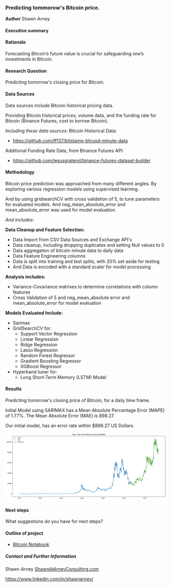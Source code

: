 ### Predicting tommorow's Bitcoin price.

**Author**
Shawn Arney

#### Executive summary

#### Rationale
Forecasting Bitcoin’s future value is crucial for safeguarding one’s investments in Bitcoin.

#### Research Question
Predicting tomorrow's closing price for Bitcoin.

#### Data Sources
Data sources include Bitcoin historical pricing data. 

Providing Bitcoin historical prices, volume data, and the funding rate for Bitcoin (Binance Futures, cost to borrow Bitcoin).  

*Including these data sources:*
Bitcoin Historical Data:
- https://github.com/ff137/bitstamp-btcusd-minute-data

Additional Funding Rate Data, from Binance Futures API:
- https://github.com/jesusgraterol/binance-futures-dataset-builder

#### Methodology
Bitcoin price prediction was approached from many different angles.  By exploring various regression models using supervised learning.  

And by using gridsearchCV with cross validation of 5, to tune parameters for evaluated models.  And neg_mean_absolute_error and mean_absolute_error was used for model evaluation.

*And includes:*

**Data Cleanup and Feature Selection:**
- Data Import from CSV Data Sources and Exchange API's
- Data cleanup, including dropping duplicates and setting Null values to 0
- Data aggregation of bitcoin minute data to daily data
- Data Feature Engineering columns 
- Data is split into training and test splits, with 20% set aside for testing
- And Data is encoded with a standard scaler for model processing

**Analysis includes:**
- Variance-Covariance matrixes to determine correlations with column features
- Cross Validation of 5 and neg_mean_absolute error and mean_absolute_error for model evaluation

**Models Evaluated Include:**
- Sarimax
- GridSearchCV for:
    - Support Vector Regression 
    - Linear Regression 
    - Ridge Regression
    - Lasso Regression 
    - Random Forest Regressor
    - Gradient Boosting Regressor
    - XGBoost Regressor
- Hyperband tuner for: 
    - Long Short-Term Memory (LSTM) Model

#### Results
Predicting tomorrow's closing price of Bitcoin, for a daily time frame.

Initial Model using SARIMAX has a Mean Absolute Percentage Error (MAPE) of 1.77%.
The Mean Absolute Error (MAE) is 898.27.

Our initial model, has an error rate within $898.27 US Dollars.

![sarimax](images/sarimax_results.png)

#### Next steps
What suggestions do you have for next steps?

#### Outline of project

- [Bitcoin Notebook](https://github.com/shawnarneygit/ai_machine_learning/blob/master/bitcoin/bitcoin.ipynb)

##### Contact and Further Information
Shawn Arney
Shawn@ArneyConsulting.com

https://www.linkedin.com/in/shawnarney/
